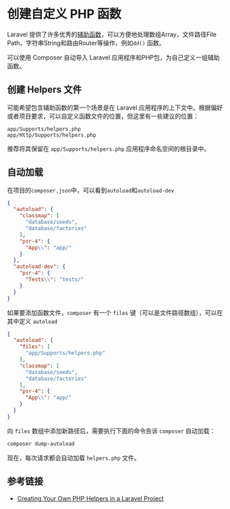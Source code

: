 # 创建自定义 PHP 函数

Laravel 提供了许多优秀的[辅助函数](https://laravel.com/docs/master/helpers)，可以方便地处理数组Array，文件路径File Path，字符串String和路由Router等操作，例如`dd()`
函数。

可以使用 Composer 自动导入 Laravel 应用程序和PHP包，为自己定义一组辅助函数。

## 创建 Helpers 文件

可能希望包含辅助函数的第一个场景是在 Laravel 应用程序的上下文中。根据偏好或者项目要求，可以自定义函数文件的位置，但这里有一些建议的位置：

```text
app/Supports/helpers.php
app/Http/Supports/helpers.php
```

推荐将其保留在 `app/Supports/helpers.php` 应用程序命名空间的根目录中。

## 自动加载

在项目的`composer.json`中，可以看到`autoload`和`autoload-dev`

```json
{
  "autoload": {
    "classmap": [
      "database/seeds",
      "database/factories"
    ],
    "psr-4": {
      "App\\": "app/"
    }
  },
  "autoload-dev": {
    "psr-4": {
      "Tests\\": "tests/"
    }
  }
}
```

如果要添加函数文件，`composer` 有一个 `files` 键（可以是文件路径数组），可以在其中定义 `autoload`

```json {4}
{
  "autoload": {
    "files": [
      "app/Supports/helpers.php"
    ],
    "classmap": [
      "database/seeds",
      "database/factories"
    ],
    "psr-4": {
      "App\\": "app/"
    }
  }
}
```

向 `files` 数组中添加新路径后，需要执行下面的命令告诉 `composer` 自动加载：

```bash
composer dump-autoload
```

现在，每次请求都会自动加载 `helpers.php` 文件。

## 参考链接

- [Creating Your Own PHP Helpers in a Laravel Project](https://laravel-news.com/creating-helpers)
